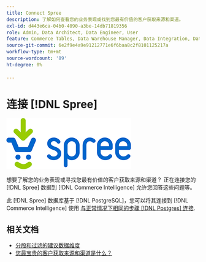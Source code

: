 ```yaml
---
title: Connect Spree
description: 了解如何查看您的业务表现或找到您最有价值的客户获取来源和渠道。
exl-id: d443e6ca-04b0-4090-a3be-14db71819356
role: Admin, Data Architect, Data Engineer, User
feature: Commerce Tables, Data Warehouse Manager, Data Integration, Data Import/Export
source-git-commit: 6e2f9e4a9e91212771e6f6baa8c2f8101125217a
workflow-type: tm+mt
source-wordcount: '89'
ht-degree: 0%

---
```


# 连接 [!DNL Spree]

![](../../../assets/spree-commerce-logo.png)

想要了解您的业务表现或寻找您最有价值的客户获取来源和渠道？ 正在连接您的 [!DNL Spree] 数据到 [!DNL Commerce Intelligence] 允许您回答这些问题等。

此 [!DNL Spree] 数据库基于 [!DNL PostgreSQL]，您可以将其连接到 [!DNL Commerce Intelligence] 使用 [与正常情况下相同的步骤 [!DNL Postgres] 连接](../integrations/postgresql.md).

## 相关文档

* [分段和过滤的建议数据维度](../../../best-practices/segment-filter.md)
* [您最宝贵的客户获取来源和渠道是什么？](../../analysis/most-value-source-channel.md)
